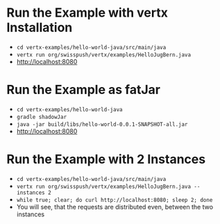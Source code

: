 # Run the Example with vertx Installation

* `cd vertx-examples/hello-world-java/src/main/java`
* `vertx run org/swisspush/vertx/examples/HelloJugBern.java`
* <http://localhost:8080>

# Run the Example as fatJar

* `cd vertx-examples/hello-world-java`
* `gradle shadowJar`
* `java -jar build/libs/hello-world-0.0.1-SNAPSHOT-all.jar`
* <http://localhost:8080>

# Run the Example with 2 Instances

* `cd vertx-examples/hello-world-java/src/main/java`
* `vertx run org/swisspush/vertx/examples/HelloJugBern.java --instances 2`
* `while true; clear; do curl http://localhost:8080; sleep 2; done`
* You will see, that the requests are distributed even, between the two instances
